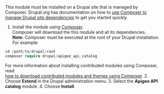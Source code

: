 This module must be installed on a Drupal site that is managed by Composer. Drupal.org has documentation on how to [use Composer to manage Drupal site dependencies](https://www.drupal.org/docs/develop/using-composer/using-composer-to-manage-drupal-site-dependencies) to get you started quickly.

1. Install the module using [Composer](https://getcomposer.org/).  
 Composer will download the this module and all its dependencies.  
**Note**: Composer must be executed at the root of your Drupal installation.  
 For example:  
```php  
cd /path/to/drupal/root  
composer require drupal/apigee_api_catalog  
```  
For more information about installing contributed modules using Composer, read  
[how to download contributed modules and themes using Composer](https://www.drupal.org/docs/develop/using-composer/using-composer-to-manage-drupal-site-dependencies#managing-contributed).
2. Choose **Extend** in the Drupal administration menu.
3. Select the **Apigee API catalog** module.
4. Choose **Install**.